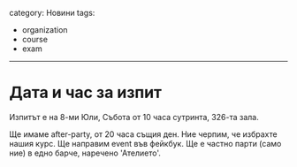 category: Новини
tags:
  - organization
  - course
  - exam

--------

# Дата и час за изпит

Изпитът е на 8-ми Юли, Събота от 10 часа сутринта, 326-та зала.

Ще имаме after-party, от 20 часа същия ден. Ние черпим, че избрахте нашия курс. Ще направим event във фейкбук.
Ще е частно парти (само ние) в едно барче, наречено 'Ателието'.
